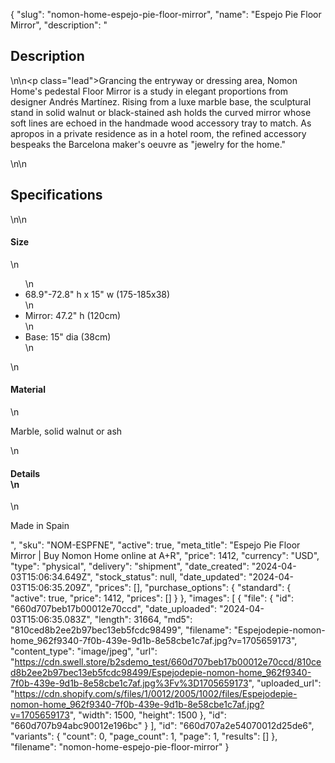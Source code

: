 {
  "slug": "nomon-home-espejo-pie-floor-mirror",
  "name": "Espejo Pie Floor Mirror",
  "description": "<h2>Description</h2>\n<!-- split -->\n<p class=\"lead\">Grancing the entryway or dressing area, Nomon Home's pedestal Floor Mirror is a study in elegant proportions from designer Andrés Martínez. Rising from a luxe marble base, the sculptural stand in solid walnut or black-stained ash holds the curved mirror whose soft lines are echoed in the handmade wood accessory tray to match. As apropos in a private residence as in a hotel room, the refined accessory bespeaks the Barcelona maker's oeuvre as \"jewelry for the home.\"</p>\n<!-- split -->\n<h2>Specifications</h2>\n<!-- split -->\n<h4>Size</h4>\n<ul>\n<li>68.9\"-72.8\" h x 15\" w (175-185x38)</li>\n<li>Mirror: 47.2\" h (120cm)</li>\n<li>Base: 15\" dia (38cm)</li>\n</ul>\n<h4>Material</h4>\n<p>Marble, solid walnut or ash</p>\n<h4>Details<br>\n</h4>\n<p><span>Made in Spain </span></p>",
  "sku": "NOM-ESPFNE",
  "active": true,
  "meta_title": "Espejo Pie Floor Mirror | Buy Nomon Home online at A+R",
  "price": 1412,
  "currency": "USD",
  "type": "physical",
  "delivery": "shipment",
  "date_created": "2024-04-03T15:06:34.649Z",
  "stock_status": null,
  "date_updated": "2024-04-03T15:06:35.209Z",
  "prices": [],
  "purchase_options": {
    "standard": {
      "active": true,
      "price": 1412,
      "prices": []
    }
  },
  "images": [
    {
      "file": {
        "id": "660d707beb17b00012e70ccd",
        "date_uploaded": "2024-04-03T15:06:35.083Z",
        "length": 31664,
        "md5": "810ced8b2ee2b97bec13eb5fcdc98499",
        "filename": "Espejodepie-nomon-home_962f9340-7f0b-439e-9d1b-8e58cbe1c7af.jpg?v=1705659173",
        "content_type": "image/jpeg",
        "url": "https://cdn.swell.store/b2sdemo_test/660d707beb17b00012e70ccd/810ced8b2ee2b97bec13eb5fcdc98499/Espejodepie-nomon-home_962f9340-7f0b-439e-9d1b-8e58cbe1c7af.jpg%3Fv%3D1705659173",
        "uploaded_url": "https://cdn.shopify.com/s/files/1/0012/2005/1002/files/Espejodepie-nomon-home_962f9340-7f0b-439e-9d1b-8e58cbe1c7af.jpg?v=1705659173",
        "width": 1500,
        "height": 1500
      },
      "id": "660d707b94abc90012e196bc"
    }
  ],
  "id": "660d707a2e54070012d25de6",
  "variants": {
    "count": 0,
    "page_count": 1,
    "page": 1,
    "results": []
  },
  "filename": "nomon-home-espejo-pie-floor-mirror"
}